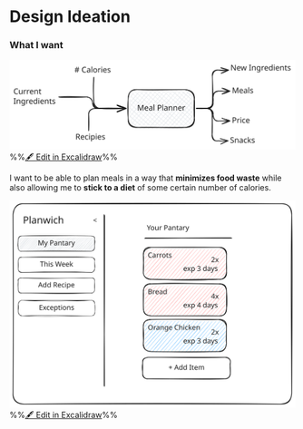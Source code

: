 # Design Ideation

### What I want

![](../../media/excalidraw/excalidraw-2025-01-16-20.14.15.excalidraw.svg)
%%[🖋 Edit in Excalidraw](../../media/excalidraw/excalidraw-2025-01-16-20.14.15.excalidraw.md)%%

I want to be able to plan meals in a way that **minimizes food waste**
while also allowing me to **stick to a diet** of some certain number of calories.

![](../../media/excalidraw/excalidraw-2025-01-16-22.15.59.excalidraw.svg)
%%[🖋 Edit in Excalidraw](../../media/excalidraw/excalidraw-2025-01-16-22.15.59.excalidraw.md)%%